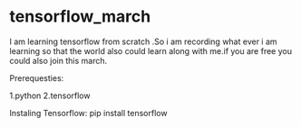 # tensorflow_march
I am learning tensorflow from scratch .So i am recording what ever i am learning so that the world also could learn along with me.if you are free you could also join this march.

Prerequesties:

1.python 
2.tensorflow


Instaling Tensorflow:
pip install tensorflow

